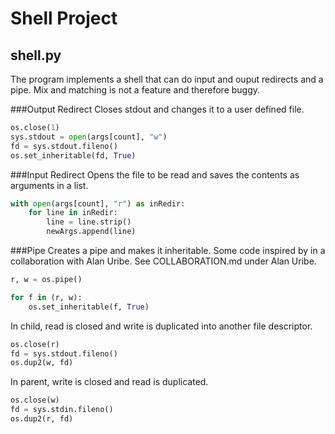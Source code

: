 # Shell Project

## shell.py
The program implements a shell that can do input and ouput redirects and a pipe. Mix and matching is not a feature and therefore buggy.

###Output Redirect
Closes stdout and changes it to a user defined file.
```python
os.close(1)
sys.stdout = open(args[count], "w")
fd = sys.stdout.fileno()
os.set_inheritable(fd, True)
```

###Input Redirect
Opens the file to be read and saves the contents as arguments in a list.
```python
with open(args[count], "r") as inRedir:
    for line in inRedir:
        line = line.strip()
        newArgs.append(line)
```

###Pipe
Creates a pipe and makes it inheritable. Some code inspired by in a collaboration with Alan Uribe. See COLLABORATION.md under Alan Uribe.
```python
r, w = os.pipe()

for f in (r, w):
    os.set_inheritable(f, True)
```

In child, read is closed and write is duplicated into another file descriptor.
```python
os.close(r)
fd = sys.stdout.fileno()
os.dup2(w, fd)
```

In parent, write is closed and read is duplicated.
```python
os.close(w)
fd = sys.stdin.fileno()
os.dup2(r, fd)
```
